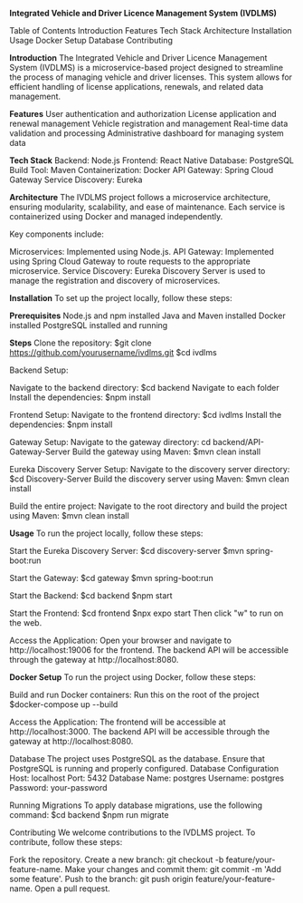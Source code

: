 **Integrated Vehicle and Driver Licence Management System (IVDLMS)**

Table of Contents
Introduction
Features
Tech Stack
Architecture
Installation
Usage
Docker Setup
Database
Contributing


**Introduction**
The Integrated Vehicle and Driver Licence Management System (IVDLMS) is a microservice-based project designed to streamline the process of managing vehicle and driver licenses. This system allows for efficient handling of license applications, renewals, and related data management.

**Features**
User authentication and authorization
License application and renewal management
Vehicle registration and management
Real-time data validation and processing
Administrative dashboard for managing system data

**Tech Stack**
Backend: Node.js
Frontend: React Native
Database: PostgreSQL
Build Tool: Maven
Containerization: Docker
API Gateway: Spring Cloud Gateway
Service Discovery: Eureka

**Architecture**
The IVDLMS project follows a microservice architecture, ensuring modularity, scalability, and ease of maintenance. Each service is containerized using Docker and managed independently.

Key components include:

Microservices: Implemented using Node.js.
API Gateway: Implemented using Spring Cloud Gateway to route requests to the appropriate microservice.
Service Discovery: Eureka Discovery Server is used to manage the registration and discovery of microservices.

**Installation**
To set up the project locally, follow these steps:

**Prerequisites**
Node.js and npm installed
Java and Maven installed
Docker installed
PostgreSQL installed and running

**Steps**
Clone the repository:
  $git clone https://github.com/yourusername/ivdlms.git
  $cd ivdlms

Backend Setup:

Navigate to the backend directory:
  $cd backend
Navigate to each folder 
Install the dependencies:
  $npm install

Frontend Setup:
Navigate to the frontend directory:
  $cd ivdlms
Install the dependencies:
  $npm install

Gateway Setup:
Navigate to the gateway directory:
cd backend/API-Gateway-Server
Build the gateway using Maven:
  $mvn clean install
  
Eureka Discovery Server Setup:
Navigate to the discovery server directory:
  $cd Discovery-Server
Build the discovery server using Maven:
  $mvn clean install

Build the entire project:
Navigate to the root directory and build the project using Maven:
  $mvn clean install

**Usage**
To run the project locally, follow these steps:

Start the Eureka Discovery Server:
  $cd discovery-server
  $mvn spring-boot:run

Start the Gateway:
  $cd gateway
  $mvn spring-boot:run

Start the Backend:
  $cd backend
  $npm start

Start the Frontend:
  $cd frontend
  $npx expo start 
  Then click "w" to run on the web.

Access the Application:
Open your browser and navigate to http://localhost:19006 for the frontend.
The backend API will be accessible through the gateway at http://localhost:8080.

**Docker Setup**
To run the project using Docker, follow these steps:

Build and run Docker containers:
Run this on the root of the project
  $docker-compose up --build

Access the Application:
The frontend will be accessible at http://localhost:3000.
The backend API will be accessible through the gateway at http://localhost:8080.

Database
The project uses PostgreSQL as the database. Ensure that PostgreSQL is running and properly configured.
Database Configuration
Host: localhost
Port: 5432
Database Name: postgres
Username: postgres
Password: your-password

Running Migrations
To apply database migrations, use the following command:
  $cd backend
  $npm run migrate

Contributing
We welcome contributions to the IVDLMS project. To contribute, follow these steps:

Fork the repository.
Create a new branch: git checkout -b feature/your-feature-name.
Make your changes and commit them: git commit -m 'Add some feature'.
Push to the branch: git push origin feature/your-feature-name.
Open a pull request.
